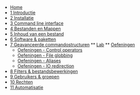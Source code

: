 <!-- docs/_sidebar.md -->
* [Home](./be-nl/)
* [1 Introductie](./be-nl/01_introduction/01_course.md)
* [2 Installatie](./be-nl/02_installation/01_course.md)
* [3 Command line interface](./be-nl/03_commandline/01_course.md)
* [4 Bestanden en Mappen](./be-nl/04_filesandfolders/01_course.md)
* [5 Inhoud van een bestand](./be-nl/05_filecontents/01_course.md)
* [6 Software & paketten](./be-nl/06_software/01_course.md)
* [7 Geavanceerde commandostructuren](./be-nl/07_advancedcommands/01_course.md)
** [Lab](./be-nl/07_advancedcommands/02_lab.md)
** [Oefeningen](./be-nl/07_advancedcommands/99_assignments.md)
    * [Oefeningen - Control operators](./be-nl/07_advancedcommands/exercises/control_operators/99_exercises_nl.md)
    * [Oefeningen - File globbing](./be-nl/07_advancedcommands/exercises/file_globbing/99_exercises_nl.md)
    * [Oefeningen - Aliases](./be-nl/07_advancedcommands/exercises/aliases/99_exercises_nl.md)
    * [Oefeningen - IO redirection](./be-nl/07_advancedcommands/exercises/io_redirection/99_exercises_nl.md)
* [8 Filters & bestandsbewerkingen ](./be-nl/08_filters/01_course.md)
* [9 Gebruikers & groepen](./be-nl/09_usersandgroups/01_course.md)
* [10 Rechten](./be-nl/10_permissions/01_course.md)
* [11 Automatisatie](./be-nl/11_automation/01_course.md)
